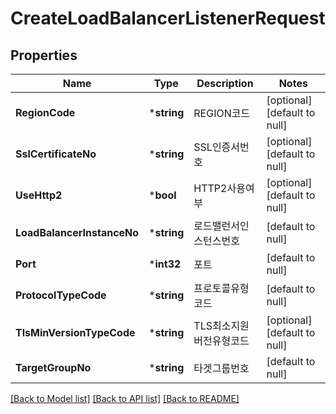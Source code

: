 # CreateLoadBalancerListenerRequest

## Properties
Name | Type | Description | Notes
------------ | ------------- | ------------- | -------------
**RegionCode** | ***string** | REGION코드 | [optional] [default to null]
**SslCertificateNo** | ***string** | SSL인증서번호 | [optional] [default to null]
**UseHttp2** | ***bool** | HTTP2사용여부 | [optional] [default to null]
**LoadBalancerInstanceNo** | ***string** | 로드밸런서인스턴스번호 | [default to null]
**Port** | ***int32** | 포트 | [default to null]
**ProtocolTypeCode** | ***string** | 프로토콜유형코드 | [default to null]
**TlsMinVersionTypeCode** | ***string** | TLS최소지원버전유형코드 | [optional] [default to null]
**TargetGroupNo** | ***string** | 타겟그룹번호 | [default to null]

[[Back to Model list]](../README.md#documentation-for-models) [[Back to API list]](../README.md#documentation-for-api-endpoints) [[Back to README]](../README.md)


